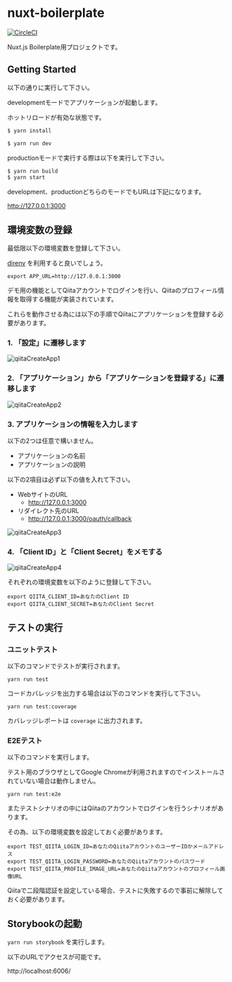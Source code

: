# nuxt-boilerplate

[![CircleCI](https://circleci.com/gh/nekochans/nuxt-boilerplate/tree/master.svg?style=svg)](https://circleci.com/gh/nekochans/nuxt-boilerplate/tree/master)

Nuxt.js Boilerplate用プロジェクトです。

## Getting Started

以下の通りに実行して下さい。

developmentモードでアプリケーションが起動します。

ホットリロードが有効な状態です。

``` bash
$ yarn install

$ yarn run dev
```

productionモードで実行する際は以下を実行して下さい。

```bash
$ yarn run build
$ yarn start
```

development、productionどちらのモードでもURLは下記になります。

http://127.0.0.1:3000

## 環境変数の登録

最低限以下の環境変数を登録して下さい。

[direnv](https://github.com/direnv/direnv) を利用すると良いでしょう。

```
export APP_URL=http://127.0.0.1:3000
```

デモ用の機能としてQiitaアカウントでログインを行い、Qiitaのプロフィール情報を取得する機能が実装されています。

これらを動作させる為には以下の手順でQiitaにアプリケーションを登録する必要があります。

### 1. 「設定」に遷移します

![qiitaCreateApp1](https://user-images.githubusercontent.com/11032365/63650096-e77dca00-c781-11e9-8fb9-d989303d68a3.png)

### 2. 「アプリケーション」から「アプリケーションを登録する」に遷移します

![qiitaCreateApp2](https://user-images.githubusercontent.com/11032365/63650100-ed73ab00-c781-11e9-81a3-9da4686fa2ac.png)

### 3. アプリケーションの情報を入力します

以下の2つは任意で構いません。

- アプリケーションの名前
- アプリケーションの説明

以下の2項目は必ず以下の値を入れて下さい。

- WebサイトのURL
  - http://127.0.0.1:3000
- リダイレクト先のURL
  - http://127.0.0.1:3000/oauth/callback

![qiitaCreateApp3](https://user-images.githubusercontent.com/11032365/63650103-f2d0f580-c781-11e9-800d-7b6ea8ae25a7.png)

### 4. 「Client ID」と「Client Secret」をメモする

![qiitaCreateApp4](https://user-images.githubusercontent.com/11032365/63650108-f95f6d00-c781-11e9-9a25-dccce5a6b3e8.png)

それぞれの環境変数を以下のように登録して下さい。

```
export QIITA_CLIENT_ID=あなたのClient ID
export QIITA_CLIENT_SECRET=あなたのClient Secret
```

## テストの実行

### ユニットテスト

以下のコマンドでテストが実行されます。

`yarn run test`

コードカバレッジを出力する場合は以下のコマンドを実行して下さい。

`yarn run test:coverage`

カバレッジレポートは `coverage` に出力されます。

### E2Eテスト

以下のコマンドを実行します。

テスト用のブラウザとしてGoogle Chromeが利用されますのでインストールされていない場合は動作しません。

`yarn run test:e2e`

またテストシナリオの中にはQiitaのアカウントでログインを行うシナリオがあります。

その為、以下の環境変数を設定しておく必要があります。

```
export TEST_QIITA_LOGIN_ID=あなたのQiitaアカウントのユーザーIDかメールアドレス
export TEST_QIITA_LOGIN_PASSWORD=あなたのQiitaアカウントのパスワード
export TEST_QIITA_PROFILE_IMAGE_URL=あなたのQiitaアカウントのプロフィール画像URL
```

Qiitaで二段階認証を設定している場合、テストに失敗するので事前に解除しておく必要があります。

## Storybookの起動

`yarn run storybook` を実行します。

以下のURLでアクセスが可能です。

http://localhost:6006/
